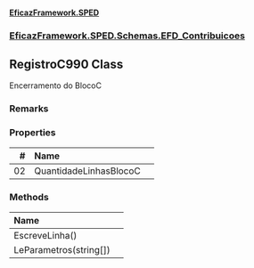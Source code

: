 #### [EficazFramework.SPED](EficazFrameworkSPED.md 'EficazFramework SPED')
### [EficazFramework.SPED.Schemas.EFD_Contribuicoes](EficazFramework.SPED.Schemas.EFD_Contribuicoes.md 'EficazFramework.SPED.Schemas.EFD_Contribuicoes')

## RegistroC990 Class

Encerramento do BlocoC

### Remarks
### Properties

| # | Name | |
| ---: | :--- | :--- |
| 02 | QuantidadeLinhasBlocoC |  |
### Methods

| Name | |
| :--- | :--- |
| EscreveLinha() |  |
| LeParametros(string[]) |  |
